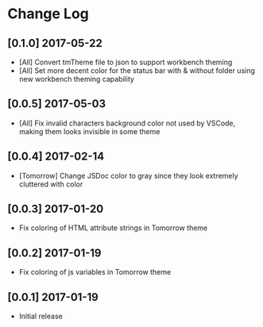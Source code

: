 # Change Log

## [0.1.0] 2017-05-22
- [All] Convert tmTheme file to json to support workbench theming
- [All] Set more decent color for the status bar with & without folder using new workbench theming capability

## [0.0.5] 2017-05-03
- [All] Fix invalid characters background color not used by VSCode, making them looks invisible in some theme

## [0.0.4] 2017-02-14
- [Tomorrow] Change JSDoc color to gray since they look extremely cluttered with color

## [0.0.3] 2017-01-20
- Fix coloring of HTML attribute strings in Tomorrow theme

## [0.0.2] 2017-01-19
- Fix coloring of js variables in Tomorrow theme

## [0.0.1] 2017-01-19
- Initial release
